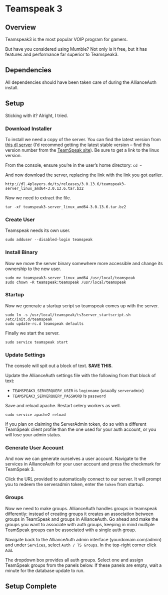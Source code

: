 # Teamspeak 3

## Overview
Teamspeak3 is the most popular VOIP program for gamers.

But have you considered using Mumble? Not only is it free, but it has features and performance far superior to Teamspeak3.

## Dependencies
All dependencies should have been taken care of during the AllianceAuth install.

## Setup
Sticking with it? Alright, I tried.

### Download Installer
To install we need a copy of the server. You can find the latest version from [this dl server](http://dl.4players.de/ts/releases/) (I’d recommed getting the latest stable version – find this version number from the [TeamSpeak site](https://www.teamspeak.com/downloads#)). Be sure to get a link to the linux version.

From the console, ensure you’re in the user’s home directory: `cd ~`

And now download the server, replacing the link with the link you got earlier.

    http://dl.4players.de/ts/releases/3.0.13.6/teamspeak3-server_linux_amd64-3.0.13.6.tar.bz2

Now we need to extract the file.

    tar -xf teamspeak3-server_linux_amd64-3.0.13.6.tar.bz2

### Create User
Teamspeak needs its own user.

    sudo adduser --disabled-login teamspeak

### Install Binary
Now we move the server binary somewhere more accessible and change its ownership to the new user.

    sudo mv teamspeak3-server_linux_amd64 /usr/local/teamspeak
    sudo chown -R teamspeak:teamspeak /usr/local/teamspeak

### Startup
Now we generate a startup script so teamspeak comes up with the server.

    sudo ln -s /usr/local/teamspeak/ts3server_startscript.sh /etc/init.d/teamspeak
    sudo update-rc.d teamspeak defaults

Finally we start the server.

    sudo service teamspeak start

### Update Settings
The console will spit out a block of text. **SAVE THIS**.

Update the AllianceAuth settings file with the following from that block of text:
 - `TEAMSPEAK3_SERVERQUERY_USER` is `loginname` (usually `serveradmin`)
 - `TEAMSPEAK3_SERVERQUERY_PASSWORD` is `password`

Save and reload apache. Restart celery workers as well.

    sudo service apache2 reload

If you plan on claiming the ServerAdmin token, do so with a different TeamSpeak client profile than the one used for your auth account, or you will lose your admin status.

### Generate User Account
And now we can generate ourselves a user account. Navigate to the services in AllianceAuth for your user account and press the checkmark for TeamSpeak 3.

Click the URL provided to automatically connect to our server. It will prompt you to redeem the serveradmin token, enter the `token` from startup.

### Groups

Now we need to make groups. AllianceAuth handles groups in teamspeak differently: instead of creating groups it creates an association between groups in TeamSpeak and groups in AllianceAuth. Go ahead and make the groups you want to associate with auth groups, keeping in mind multiple TeamSpeak groups can be associated with a single auth group.

Navigate back to the AllianceAuth admin interface (yourdomain.com/admin) and under `Services`, select `Auth / TS Groups`. In the top-right corner click `Add`.

The dropdown box provides all auth groups. Select one and assign TeamSpeak groups from the panels below. If these panels are empty, wait a minute for the database update to run.

## Setup Complete
